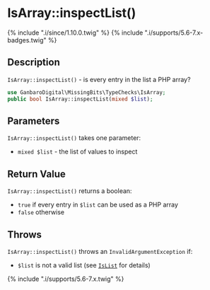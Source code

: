 # IsArray::inspectList()

{% include ".i/since/1.10.0.twig" %}
{% include ".i/supports/5.6-7.x-badges.twig" %}

## Description

`IsArray::inspectList()` - is every entry in the list a PHP array?

```php
use GanbaroDigital\MissingBits\TypeChecks\IsArray;
public bool IsArray::inspectList(mixed $list);
```

## Parameters

`IsArray::inspectList()` takes one parameter:

* `mixed $list` - the list of values to inspect

## Return Value

`IsArray::inspectList()` returns a boolean:

* `true` if every entry in `$list` can be used as a PHP array
* `false` otherwise

## Throws

`IsArray::inspectList()` throws an `InvalidArgumentException` if:

* `$list` is not a valid list (see [`IsList`](IsList.class.html) for details)

{% include ".i/supports/5.6-7.x.twig" %}
